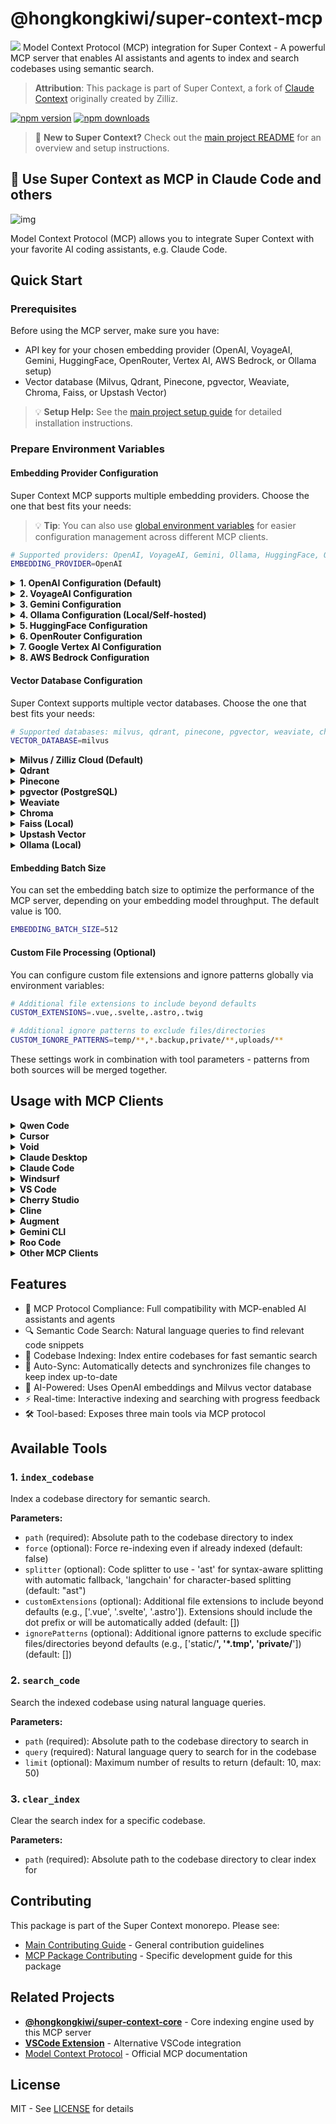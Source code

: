 # @hongkongkiwi/super-context-mcp
![](../../assets/super-context.png)
Model Context Protocol (MCP) integration for Super Context - A powerful MCP server that enables AI assistants and agents to index and search codebases using semantic search.

> **Attribution**: This package is part of Super Context, a fork of [Claude Context](https://github.com/zilliztech/claude-context) originally created by Zilliz.

[![npm version](https://img.shields.io/npm/v/@hongkongkiwi/super-context-mcp.svg)](https://www.npmjs.com/package/@hongkongkiwi/super-context-mcp)
[![npm downloads](https://img.shields.io/npm/dm/@hongkongkiwi/super-context-mcp.svg)](https://www.npmjs.com/package/@hongkongkiwi/super-context-mcp)

> 📖 **New to Super Context?** Check out the [main project README](../../README.md) for an overview and setup instructions.


## 🚀 Use Super Context as MCP in Claude Code and others

![img](https://lh7-rt.googleusercontent.com/docsz/AD_4nXf2uIf2c5zowp-iOMOqsefHbY_EwNGiutkxtNXcZVJ8RI6SN9DsCcsc3amXIhOZx9VcKFJQLSAqM-2pjU9zoGs1r8GCTUL3JIsLpLUGAm1VQd5F2o5vpEajx2qrc77iXhBu1zWj?key=qYdFquJrLcfXCUndY-YRBQ)

Model Context Protocol (MCP) allows you to integrate Super Context with your favorite AI coding assistants, e.g. Claude Code.


## Quick Start

### Prerequisites

Before using the MCP server, make sure you have:
- API key for your chosen embedding provider (OpenAI, VoyageAI, Gemini, HuggingFace, OpenRouter, Vertex AI, AWS Bedrock, or Ollama setup)
- Vector database (Milvus, Qdrant, Pinecone, pgvector, Weaviate, Chroma, Faiss, or Upstash Vector)

> 💡 **Setup Help:** See the [main project setup guide](../../README.md#-quick-start) for detailed installation instructions.

### Prepare Environment Variables

#### Embedding Provider Configuration

Super Context MCP supports multiple embedding providers. Choose the one that best fits your needs:

> 💡 **Tip**: You can also use [global environment variables](../../docs/getting-started/environment-variables.md) for easier configuration management across different MCP clients.

```bash
# Supported providers: OpenAI, VoyageAI, Gemini, Ollama, HuggingFace, OpenRouter, VertexAI, Bedrock
EMBEDDING_PROVIDER=OpenAI
```

<details>
<summary><strong>1. OpenAI Configuration (Default)</strong></summary>

OpenAI provides high-quality embeddings with excellent performance for code understanding.

```bash
# Required: Your OpenAI API key
OPENAI_API_KEY=sk-your-openai-api-key

# Optional: Specify embedding model (default: text-embedding-3-small)
EMBEDDING_MODEL=text-embedding-3-small

# Optional: Custom API base URL (for Azure OpenAI or other compatible services)
OPENAI_BASE_URL=https://api.openai.com/v1
```

**Available Models:**
- `text-embedding-3-small` (1536 dimensions, faster, lower cost)
- `text-embedding-3-large` (3072 dimensions, higher quality)
- `text-embedding-ada-002` (1536 dimensions, legacy model)

**Getting API Key:**
1. Visit [OpenAI Platform](https://platform.openai.com/api-keys)
2. Sign in or create an account
3. Generate a new API key
4. Set up billing if needed

</details>

<details>
<summary><strong>2. VoyageAI Configuration</strong></summary>

VoyageAI offers specialized code embeddings optimized for programming languages.

```bash
# Required: Your VoyageAI API key
VOYAGEAI_API_KEY=pa-your-voyageai-api-key

# Optional: Specify embedding model (default: voyage-code-3)
EMBEDDING_MODEL=voyage-code-3
```

**Available Models:**
- `voyage-code-3` (1024 dimensions, optimized for code)
- `voyage-3` (1024 dimensions, general purpose)
- `voyage-3-lite` (512 dimensions, faster inference)

**Getting API Key:**
1. Visit [VoyageAI Console](https://dash.voyageai.com/)
2. Sign up for an account
3. Navigate to API Keys section
4. Create a new API key

</details>

<details>
<summary><strong>3. Gemini Configuration</strong></summary>

Google's Gemini provides competitive embeddings with good multilingual support.

```bash
# Required: Your Gemini API key
GEMINI_API_KEY=your-gemini-api-key

# Optional: Specify embedding model (default: gemini-embedding-001)
EMBEDDING_MODEL=gemini-embedding-001
```

**Available Models:**
- `gemini-embedding-001` (3072 dimensions, latest model)

**Getting API Key:**
1. Visit [Google AI Studio](https://aistudio.google.com/)
2. Sign in with your Google account
3. Go to "Get API key" section
4. Create a new API key

</details>

<details>
<summary><strong>4. Ollama Configuration (Local/Self-hosted)</strong></summary>

Ollama allows you to run embeddings locally without sending data to external services.

```bash
# Required: Specify which Ollama model to use
EMBEDDING_MODEL=nomic-embed-text

# Optional: Specify Ollama host (default: http://127.0.0.1:11434)
OLLAMA_HOST=http://127.0.0.1:11434
```

**Available Models:**
- `nomic-embed-text` (768 dimensions, recommended for code)
- `mxbai-embed-large` (1024 dimensions, higher quality)
- `all-minilm` (384 dimensions, lightweight)

**Setup Instructions:**
1. Install Ollama from [ollama.ai](https://ollama.ai/)
2. Pull the embedding model:
   ```bash
   ollama pull nomic-embed-text
   ```
3. Ensure Ollama is running:
   ```bash
   ollama serve
   ```

</details>

<details>
<summary><strong>5. HuggingFace Configuration</strong></summary>

HuggingFace provides access to open-source embedding models with good cost-effectiveness.

```bash
# Required: Your HuggingFace API token
HUGGINGFACE_API_KEY=hf_your-huggingface-token

# Optional: Specify embedding model (default: sentence-transformers/all-MiniLM-L6-v2)
EMBEDDING_MODEL=sentence-transformers/all-MiniLM-L6-v2

# Optional: Custom API base URL (for private endpoints)
HUGGINGFACE_BASE_URL=https://api-inference.huggingface.co
```

**Popular Models:**
- `sentence-transformers/all-MiniLM-L6-v2` (384 dimensions, fast and lightweight)
- `sentence-transformers/all-mpnet-base-v2` (768 dimensions, higher quality)
- `intfloat/multilingual-e5-large` (1024 dimensions, multilingual support)

**Getting API Token:**
1. Visit [HuggingFace](https://huggingface.co/settings/tokens)
2. Sign up and navigate to Access Tokens
3. Create a new token with read permissions

</details>

<details>
<summary><strong>6. OpenRouter Configuration</strong></summary>

OpenRouter provides access to multiple embedding models through a unified API.

```bash
# Required: Your OpenRouter API key
OPENROUTER_API_KEY=sk-or-your-openrouter-key

# Optional: Specify embedding model (default: openai/text-embedding-3-small)
EMBEDDING_MODEL=openai/text-embedding-3-small

# Optional: Custom API base URL
OPENROUTER_BASE_URL=https://openrouter.ai/api/v1
```

**Available Models:**
- `openai/text-embedding-3-small` (1536 dimensions)
- `openai/text-embedding-3-large` (3072 dimensions)
- `text-embedding-ada-002` (1536 dimensions)

**Getting API Key:**
1. Visit [OpenRouter](https://openrouter.ai/keys)
2. Sign up for an account
3. Generate a new API key
4. Add credits to your account

</details>

<details>
<summary><strong>7. Google Vertex AI Configuration</strong></summary>

Google Vertex AI provides enterprise-grade embedding models with Google Cloud integration.

```bash
# Required: Your Google Cloud project ID
VERTEXAI_PROJECT_ID=your-gcp-project-id

# Required: Vertex AI location/region
VERTEXAI_LOCATION=us-central1

# Optional: Specify embedding model (default: textembedding-gecko@003)
EMBEDDING_MODEL=textembedding-gecko@003

# Optional: Path to service account key file (uses default credentials if not provided)
VERTEXAI_KEY_FILENAME=/path/to/service-account-key.json
```

**Available Models:**
- `textembedding-gecko@003` (768 dimensions, latest version)
- `textembedding-gecko@002` (768 dimensions)
- `textembedding-gecko-multilingual@001` (768 dimensions, multilingual)

**Setup Instructions:**
1. Create a Google Cloud project and enable Vertex AI API
2. Set up authentication (Application Default Credentials or service account key)
3. Ensure you have appropriate IAM permissions

</details>

<details>
<summary><strong>8. AWS Bedrock Configuration</strong></summary>

AWS Bedrock provides access to foundation models from Amazon, Anthropic, Cohere, and other providers.

```bash
# Required: AWS region
BEDROCK_REGION=us-east-1

# Optional: Specify embedding model (default: amazon.titan-embed-text-v2:0)
EMBEDDING_MODEL=amazon.titan-embed-text-v2:0

# Authentication (choose one option):

# Option 1: Use standard AWS environment variables (recommended)
AWS_ACCESS_KEY_ID=your-access-key-id
AWS_SECRET_ACCESS_KEY=your-secret-access-key
AWS_SESSION_TOKEN=your-session-token  # Optional
AWS_PROFILE=default

# Option 2: Use Bedrock-specific variables
BEDROCK_ACCESS_KEY_ID=your-access-key-id
BEDROCK_SECRET_ACCESS_KEY=your-secret-access-key
BEDROCK_SESSION_TOKEN=your-session-token  # Optional
BEDROCK_PROFILE=default
```

**Available Models:**
- `amazon.titan-embed-text-v2:0` (1024 dimensions, latest Titan model)
- `amazon.titan-embed-text-v1` (1536 dimensions, legacy Titan model)
- `cohere.embed-english-v3` (1024 dimensions, English optimized)
- `cohere.embed-multilingual-v3` (1024 dimensions, multilingual)

**Setup Instructions:**
1. Ensure you have access to Amazon Bedrock in your AWS account
2. Request access to the embedding models you want to use
3. Configure AWS credentials using any standard method (AWS CLI, environment variables, IAM roles, etc.)

</details>

#### Vector Database Configuration

Super Context supports multiple vector databases. Choose the one that best fits your needs:

```bash
# Supported databases: milvus, qdrant, pinecone, pgvector, weaviate, chroma, faiss, upstash, ollama
VECTOR_DATABASE=milvus
```

<details>
<summary><strong>Milvus / Zilliz Cloud (Default)</strong></summary>

Milvus provides high-performance vector search. Zilliz Cloud is a fully managed version.

```bash
VECTOR_DATABASE=milvus
MILVUS_ADDRESS=your-zilliz-cloud-public-endpoint  # Or http://localhost:19530 for local
MILVUS_TOKEN=your-zilliz-cloud-api-key  # Optional for local installations
```

**Getting Started:**
You can [sign up](https://cloud.zilliz.com/signup?utm_source=github&utm_medium=referral&utm_campaign=2507-codecontext-readme) on Zilliz Cloud to get an API key.

![](../../assets/signup_and_get_apikey.png)

</details>

<details>
<summary><strong>Qdrant</strong></summary>

Qdrant is a vector similarity search engine with a convenient API.

```bash
VECTOR_DATABASE=qdrant

# For Qdrant Cloud:
QDRANT_URL=https://your-cluster.qdrant.io
QDRANT_API_KEY=your-qdrant-api-key

# For local Qdrant:
QDRANT_HOST=localhost
QDRANT_PORT=6333
QDRANT_HTTPS=false
```

</details>

<details>
<summary><strong>Pinecone</strong></summary>

Pinecone is a fully managed vector database service.

```bash
VECTOR_DATABASE=pinecone
PINECONE_API_KEY=your-pinecone-api-key
PINECONE_INDEX_NAME=your-index-name
PINECONE_ENVIRONMENT=your-environment  # Optional for newer accounts
```

</details>

<details>
<summary><strong>pgvector (PostgreSQL)</strong></summary>

pgvector adds vector similarity search to PostgreSQL.

```bash
VECTOR_DATABASE=pgvector
PGVECTOR_HOST=localhost
PGVECTOR_PORT=5432
PGVECTOR_DATABASE=your_database
PGVECTOR_USER=your_username
PGVECTOR_PASSWORD=your_password
PGVECTOR_SSL=false
```

</details>

<details>
<summary><strong>Weaviate</strong></summary>

Weaviate is an open-source vector search engine with ML-first approach.

```bash
VECTOR_DATABASE=weaviate
WEAVIATE_SCHEME=http  # or https
WEAVIATE_HOST=localhost:8080
WEAVIATE_API_KEY=your-weaviate-api-key  # Optional
WEAVIATE_CLASS_NAME=CodeChunks
```

</details>

<details>
<summary><strong>Chroma</strong></summary>

Chroma is an open-source AI-native embedding database.

```bash
VECTOR_DATABASE=chroma
CHROMA_HOST=localhost
CHROMA_PORT=8000
CHROMA_SSL=false
CHROMA_COLLECTION_NAME=code_collection
```

</details>

<details>
<summary><strong>Faiss (Local)</strong></summary>

Faiss is a library for efficient similarity search without external dependencies.

```bash
VECTOR_DATABASE=faiss
FAISS_DATA_PATH=./faiss_data
FAISS_INDEX_TYPE=IndexHNSWFlat
FAISS_DIMENSION=1536  # Must match your embedding model dimension
```

</details>

<details>
<summary><strong>Upstash Vector</strong></summary>

Upstash Vector is a serverless vector database with pay-per-use pricing.

```bash
VECTOR_DATABASE=upstash
UPSTASH_VECTOR_URL=https://your-vector-db-url.upstash.io
UPSTASH_VECTOR_TOKEN=your-upstash-token
```

</details>

<details>
<summary><strong>Ollama (Local)</strong></summary>

Ollama provides fully local vector storage with optional embedding generation.

```bash
VECTOR_DATABASE=ollama
OLLAMA_VDB_HOST=http://localhost:11434
OLLAMA_VDB_MODEL=nomic-embed-text  # Optional
OLLAMA_VDB_DATA_PATH=./ollama_vector_data
OLLAMA_VDB_DIMENSION=768  # Must match your embedding model dimension
OLLAMA_VDB_METRIC=cosine  # cosine, euclidean, or dot
```

</details> 


#### Embedding Batch Size
You can set the embedding batch size to optimize the performance of the MCP server, depending on your embedding model throughput. The default value is 100.
```bash
EMBEDDING_BATCH_SIZE=512
```

#### Custom File Processing (Optional)
You can configure custom file extensions and ignore patterns globally via environment variables:

```bash
# Additional file extensions to include beyond defaults
CUSTOM_EXTENSIONS=.vue,.svelte,.astro,.twig

# Additional ignore patterns to exclude files/directories
CUSTOM_IGNORE_PATTERNS=temp/**,*.backup,private/**,uploads/**
```

These settings work in combination with tool parameters - patterns from both sources will be merged together.

## Usage with MCP Clients


<details>
<summary><strong>Qwen Code</strong></summary>

Create or edit the `~/.qwen/settings.json` file and add the following configuration:

```json
{
  "mcpServers": {
    "super-context": {
      "command": "npx",
      "args": ["@hongkongkiwi/super-context-mcp@latest"],
      "env": {
        "OPENAI_API_KEY": "your-openai-api-key",
        "MILVUS_TOKEN": "your-zilliz-cloud-api-key"
      }
    }
  }
}
```

</details>

<details>
<summary><strong>Cursor</strong></summary>

Go to: `Settings` -> `Cursor Settings` -> `MCP` -> `Add new global MCP server`

Pasting the following configuration into your Cursor `~/.cursor/mcp.json` file is the recommended approach. You may also install in a specific project by creating `.cursor/mcp.json` in your project folder. See [Cursor MCP docs](https://docs.cursor.com/context/model-context-protocol) for more info.

**OpenAI Configuration (Default):**
```json
{
  "mcpServers": {
    "super-context": {
      "command": "npx",
      "args": ["-y", "@hongkongkiwi/super-context-mcp@latest"],
      "env": {
        "EMBEDDING_PROVIDER": "OpenAI",
        "OPENAI_API_KEY": "your-openai-api-key",
        "MILVUS_TOKEN": "your-zilliz-cloud-api-key"
      }
    }
  }
}
```

**VoyageAI Configuration:**
```json
{
  "mcpServers": {
    "super-context": {
      "command": "npx",
      "args": ["-y", "@hongkongkiwi/super-context-mcp@latest"],
      "env": {
        "EMBEDDING_PROVIDER": "VoyageAI",
        "VOYAGEAI_API_KEY": "your-voyageai-api-key",
        "EMBEDDING_MODEL": "voyage-code-3",
        "MILVUS_TOKEN": "your-zilliz-cloud-api-key"
      }
    }
  }
}
```

**Gemini Configuration:**
```json
{
  "mcpServers": {
    "super-context": {
      "command": "npx",
      "args": ["-y", "@hongkongkiwi/super-context-mcp@latest"],
      "env": {
        "EMBEDDING_PROVIDER": "Gemini",
        "GEMINI_API_KEY": "your-gemini-api-key",
        "MILVUS_TOKEN": "your-zilliz-cloud-api-key"
      }
    }
  }
}
```

**Ollama Configuration:**
```json
{
  "mcpServers": {
    "super-context": {
      "command": "npx",
      "args": ["-y", "@hongkongkiwi/super-context-mcp@latest"],
      "env": {
        "EMBEDDING_PROVIDER": "Ollama",
        "EMBEDDING_MODEL": "nomic-embed-text",
        "OLLAMA_HOST": "http://127.0.0.1:11434",
        "MILVUS_TOKEN": "your-zilliz-cloud-api-key"
      }
    }
  }
}
```

</details>



<details>
<summary><strong>Void</strong></summary>

Go to: `Settings` -> `MCP` -> `Add MCP Server`

Add the following configuration to your Void MCP settings:

```json
{
  "mcpServers": {
    "code-context": {
      "command": "npx",
      "args": ["-y", "@hongkongkiwi/super-context-mcp@latest"],
      "env": {
        "OPENAI_API_KEY": "your-openai-api-key",
        "MILVUS_ADDRESS": "your-zilliz-cloud-public-endpoint",
        "MILVUS_TOKEN": "your-zilliz-cloud-api-key"
      }
    }
  }
}
```

</details>

<details>
<summary><strong>Claude Desktop</strong></summary>

Add to your Claude Desktop configuration:

```json
{
  "mcpServers": {
    "super-context": {
      "command": "npx",
      "args": ["@hongkongkiwi/super-context-mcp@latest"],
      "env": {
        "OPENAI_API_KEY": "your-openai-api-key",
        "MILVUS_TOKEN": "your-zilliz-cloud-api-key"
      }
    }
  }
}
```

</details>

<details>
<summary><strong>Claude Code</strong></summary>

Use the command line interface to add the Super Context MCP server:

```bash
# Add the Super Context MCP server
claude mcp add super-context -e OPENAI_API_KEY=your-openai-api-key -e MILVUS_TOKEN=your-zilliz-cloud-api-key -- npx @hongkongkiwi/super-context-mcp@latest

```

See the [Claude Code MCP documentation](https://docs.anthropic.com/en/docs/claude-code/mcp) for more details about MCP server management.

</details>

<details>
<summary><strong>Windsurf</strong></summary>

Windsurf supports MCP configuration through a JSON file. Add the following configuration to your Windsurf MCP settings:

```json
{
  "mcpServers": {
    "super-context": {
      "command": "npx",
      "args": ["-y", "@hongkongkiwi/super-context-mcp@latest"],
      "env": {
        "OPENAI_API_KEY": "your-openai-api-key",
        "MILVUS_TOKEN": "your-zilliz-cloud-api-key"
      }
    }
  }
}
```

</details>

<details>
<summary><strong>VS Code</strong></summary>

The Super Context MCP server can be used with VS Code through MCP-compatible extensions. Add the following configuration to your VS Code MCP settings:

```json
{
  "mcpServers": {
    "super-context": {
      "command": "npx",
      "args": ["-y", "@hongkongkiwi/super-context-mcp@latest"],
      "env": {
        "OPENAI_API_KEY": "your-openai-api-key",
        "MILVUS_TOKEN": "your-zilliz-cloud-api-key"
      }
    }
  }
}
```

</details>

<details>
<summary><strong>Cherry Studio</strong></summary>

Cherry Studio allows for visual MCP server configuration through its settings interface. While it doesn't directly support manual JSON configuration, you can add a new server via the GUI:

1. Navigate to **Settings → MCP Servers → Add Server**.
2. Fill in the server details:
   - **Name**: `super-context`
   - **Type**: `STDIO`
   - **Command**: `npx`
   - **Arguments**: `["@hongkongkiwi/super-context-mcp@latest"]`
   - **Environment Variables**:
     - `OPENAI_API_KEY`: `your-openai-api-key`
     - `MILVUS_TOKEN`: `your-zilliz-cloud-api-key`
3. Save the configuration to activate the server.

</details>

<details>
<summary><strong>Cline</strong></summary>

Cline uses a JSON configuration file to manage MCP servers. To integrate the provided MCP server configuration:

1. Open Cline and click on the **MCP Servers** icon in the top navigation bar.

2. Select the **Installed** tab, then click **Advanced MCP Settings**.

3. In the `cline_mcp_settings.json` file, add the following configuration:

```json
{
  "mcpServers": {
    "super-context": {
      "command": "npx",
      "args": ["@hongkongkiwi/super-context-mcp@latest"],
      "env": {
        "OPENAI_API_KEY": "your-openai-api-key",
        "MILVUS_TOKEN": "your-zilliz-cloud-api-key"
      }
    }
  }
}
```

4. Save the file.

</details>

<details>
<summary><strong>Augment</strong></summary>

To configure Super Context MCP in Augment Code, you can use either the graphical interface or manual configuration.

#### **A. Using the Augment Code UI**

1. Click the hamburger menu.

2. Select **Settings**.

3. Navigate to the **Tools** section.

4. Click the **+ Add MCP** button.

5. Enter the following command:

   ```
   npx @hongkongkiwi/super-context-mcp@latest
   ```

6. Name the MCP: **Super Context**.

7. Click the **Add** button.

------

#### **B. Manual Configuration**

1. Press Cmd/Ctrl Shift P or go to the hamburger menu in the Augment panel
2. Select Edit Settings
3. Under Advanced, click Edit in settings.json
4. Add the server configuration to the `mcpServers` array in the `augment.advanced` object

```json
"augment.advanced": { 
  "mcpServers": [ 
    { 
      "name": "super-context", 
      "command": "npx", 
      "args": ["-y", "@hongkongkiwi/super-context-mcp@latest"] 
    } 
  ] 
}
```

</details>

<details>
<summary><strong>Gemini CLI</strong></summary>

Gemini CLI requires manual configuration through a JSON file:

1. Create or edit the `~/.gemini/settings.json` file.

2. Add the following configuration:

```json
{
  "mcpServers": {
    "super-context": {
      "command": "npx",
      "args": ["@hongkongkiwi/super-context-mcp@latest"],
      "env": {
        "OPENAI_API_KEY": "your-openai-api-key",
        "MILVUS_TOKEN": "your-zilliz-cloud-api-key"
      }
    }
  }
}
```

3. Save the file and restart Gemini CLI to apply the changes.

</details>

<details>
<summary><strong>Roo Code</strong></summary>

Roo Code utilizes a JSON configuration file for MCP servers:

1. Open Roo Code and navigate to **Settings → MCP Servers → Edit Global Config**.

2. In the `mcp_settings.json` file, add the following configuration:

```json
{
  "mcpServers": {
    "super-context": {
      "command": "npx",
      "args": ["@hongkongkiwi/super-context-mcp@latest"],
      "env": {
        "OPENAI_API_KEY": "your-openai-api-key",
        "MILVUS_TOKEN": "your-zilliz-cloud-api-key"
      }
    }
  }
}
```

3. Save the file to activate the server.

</details>

<details>
<summary><strong>Other MCP Clients</strong></summary>

The server uses stdio transport and follows the standard MCP protocol. It can be integrated with any MCP-compatible client by running:

```bash
npx @hongkongkiwi/super-context-mcp@latest
```

</details>

## Features

- 🔌 MCP Protocol Compliance: Full compatibility with MCP-enabled AI assistants and agents
- 🔍 Semantic Code Search: Natural language queries to find relevant code snippets
- 📁 Codebase Indexing: Index entire codebases for fast semantic search
- 🔄 Auto-Sync: Automatically detects and synchronizes file changes to keep index up-to-date
- 🧠 AI-Powered: Uses OpenAI embeddings and Milvus vector database
- ⚡ Real-time: Interactive indexing and searching with progress feedback
- 🛠️ Tool-based: Exposes three main tools via MCP protocol

## Available Tools

### 1. `index_codebase`
Index a codebase directory for semantic search.

**Parameters:**
- `path` (required): Absolute path to the codebase directory to index
- `force` (optional): Force re-indexing even if already indexed (default: false)
- `splitter` (optional): Code splitter to use - 'ast' for syntax-aware splitting with automatic fallback, 'langchain' for character-based splitting (default: "ast")
- `customExtensions` (optional): Additional file extensions to include beyond defaults (e.g., ['.vue', '.svelte', '.astro']). Extensions should include the dot prefix or will be automatically added (default: [])
- `ignorePatterns` (optional): Additional ignore patterns to exclude specific files/directories beyond defaults (e.g., ['static/**', '*.tmp', 'private/**']) (default: [])

### 2. `search_code`
Search the indexed codebase using natural language queries.

**Parameters:**
- `path` (required): Absolute path to the codebase directory to search in
- `query` (required): Natural language query to search for in the codebase
- `limit` (optional): Maximum number of results to return (default: 10, max: 50)

### 3. `clear_index`
Clear the search index for a specific codebase.

**Parameters:**
- `path` (required): Absolute path to the codebase directory to clear index for


## Contributing

This package is part of the Super Context monorepo. Please see:
- [Main Contributing Guide](../../CONTRIBUTING.md) - General contribution guidelines  
- [MCP Package Contributing](CONTRIBUTING.md) - Specific development guide for this package

## Related Projects

- **[@hongkongkiwi/super-context-core](../core)** - Core indexing engine used by this MCP server
- **[VSCode Extension](../vscode-extension)** - Alternative VSCode integration
- [Model Context Protocol](https://modelcontextprotocol.io/) - Official MCP documentation

## License

MIT - See [LICENSE](../../LICENSE) for details 